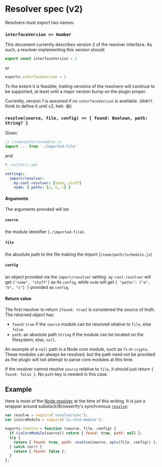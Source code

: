 # Resolver spec (v2)

Resolvers must export two names:

### `interfaceVersion => Number`

This document currently describes version 2 of the resolver interface. As such, a resolver implementing this version should

```js
export const interfaceVersion = 2
```
or
```js
exports.interfaceVersion = 2
```

To the extent it is feasible, trailing versions of the resolvers will continue to be supported, at least until a major version bump on the plugin proper.

Currently, version 1 is assumed if no `interfaceVersion` is available. (didn't think to define it until v2, heh. 😅)

### `resolve(source, file, config) => { found: Boolean, path: String? }`

Given:
```js
// /some/path/to/module.js
import ... from './imported-file'
```

and

```yaml
# .eslintrc.yml
---
settings:
  import/resolver:
    my-cool-resolver: [some, stuff]
    node: { paths: [a, b, c] }
```

#### Arguments

The arguments provided will be:

##### `source`
the module identifier (`./imported-file`).

##### `file`
the absolute path to the file making the import (`/some/path/to/module.js`)

##### `config`

an object provided via the `import/resolver` setting. `my-cool-resolver` will get `["some", "stuff"]` as its `config`, while
  `node` will get `{ "paths": ["a", "b", "c"] }` provided as `config`.

#### Return value

The first resolver to return `{found: true}` is considered the source of truth. The returned object has:

- `found`: `true` if the `source` module can be resolved relative to `file`, else `false`
- `path`: an absolute path `String` if the module can be located on the filesystem; else, `null`.

An example of a `null` path is a Node core module, such as `fs` or `crypto`. These modules can always be resolved, but the path need not be provided as the plugin will not attempt to parse core modules at this time.

If the resolver cannot resolve `source` relative to `file`, it should just return `{ found: false }`. No `path` key is needed in this case.

## Example

Here is most of the [Node resolver] at the time of this writing. It is just a wrapper around substack/Browserify's synchronous [`resolve`]:

```js
var resolve = require('resolve/sync');
var isCoreModule = require('is-core-module');

exports.resolve = function (source, file, config) {
  if (isCoreModule(source)) return { found: true, path: null };
  try {
    return { found: true, path: resolve(source, opts(file, config)) };
  } catch (err) {
    return { found: false };
  }
};
```

[Node resolver]: ./node/index.js
[`resolve`]: https://www.npmjs.com/package/resolve
